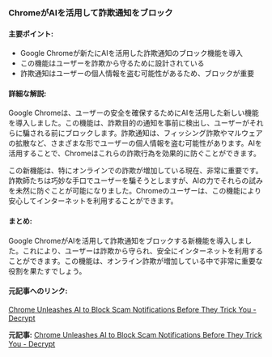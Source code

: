 ### ChromeがAIを活用して詐欺通知をブロック

#### 主要ポイント:
- Google Chromeが新たにAIを活用した詐欺通知のブロック機能を導入
- この機能はユーザーを詐欺から守るために設計されている
- 詐欺通知はユーザーの個人情報を盗む可能性があるため、ブロックが重要

#### 詳細な解説:
Google Chromeは、ユーザーの安全を確保するためにAIを活用した新しい機能を導入しました。この機能は、詐欺目的の通知を事前に検出し、ユーザーがそれらに騙される前にブロックします。詐欺通知は、フィッシング詐欺やマルウェアの拡散など、さまざまな形でユーザーの個人情報を盗む可能性があります。AIを活用することで、Chromeはこれらの詐欺行為を効果的に防ぐことができます。

この新機能は、特にオンラインでの詐欺が増加している現在、非常に重要です。詐欺師たちは巧妙な手口でユーザーを騙そうとしますが、AIの力でそれらの試みを未然に防ぐことが可能になりました。Chromeのユーザーは、この機能により安心してインターネットを利用することができます。

#### まとめ:
Google ChromeがAIを活用して詐欺通知をブロックする新機能を導入しました。これにより、ユーザーは詐欺から守られ、安全にインターネットを利用することができます。この機能は、オンライン詐欺が増加している中で非常に重要な役割を果たすでしょう。

#### 元記事へのリンク:
[Chrome Unleashes AI to Block Scam Notifications Before They Trick You - Decrypt](https://decrypt.co/234567/chrome-unleashes-ai-to-block-scam-notifications-before-they-trick-you)

**元記事:** [Chrome Unleashes AI to Block Scam Notifications Before They Trick You - Decrypt](https://decrypt.co/318840/chrome-ai-block-scam-notifications)